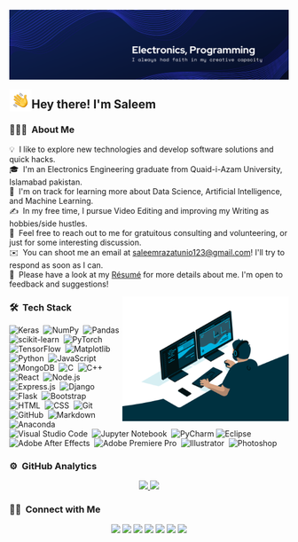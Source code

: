 ![Technology_Banner.](https://github.com/RazaSaleem/RazaSaleem/blob/main/assets/Technology_LinkedIn_Banner.png)

<img alt="Night Coding" src="./assets/Hand%20Wave.gif" width='40' align="left"/><h2>Hey there! I'm Saleem</h2>

<!-- ## 👋 &nbsp;Hey there! I'm Saleem -->

### 👨🏻‍💻 &nbsp;About Me

💡 &nbsp;I like to explore new technologies and develop software solutions and quick hacks.\
🎓 &nbsp;I'm an Electronics Engineering graduate from Quaid-i-Azam University, Islamabad pakistan.\
🌱 &nbsp;I'm on track for learning more about Data Science, Artificial Intelligence, and Machine Learning.\
✍️ &nbsp;In my free time, I pursue Video Editing and improving my Writing as hobbies/side hustles.\
💬 &nbsp;Feel free to reach out to me for gratuitous consulting and volunteering, or just for some interesting discussion.\
✉️ &nbsp;You can shoot me an email at saleemrazatunio123@gmail.com! I'll try to respond as soon as I can.\
📄 &nbsp;Please have a look at my [Résumé](https://drive.google.com/file/d/1GUKtL0MSP-oCKCTOByPThWXOl84Dwlsp/view?usp=sharing) for more details about me. I'm open to feedback and suggestions!

<img alt="Computer Programmer" src="https://github.com/RazaSaleem/RazaSaleem/blob/main/assets/computerprogrammer.gif" width='300' align="right"/>

### 🛠 &nbsp;Tech Stack

![Keras](https://img.shields.io/badge/-Keras-05122A?style=flate&logo=Keras)&nbsp;
![NumPy](https://img.shields.io/badge/-numpy-05122A?style=flat&logo=numpy)&nbsp;
![Pandas](https://img.shields.io/badge/-pandas-05122A?style=flat&logo=pandas)&nbsp;
![scikit-learn](https://img.shields.io/badge/-scikit-05122A?style=flat&logo=scikit-learn)&nbsp;
![PyTorch](https://img.shields.io/badge/-PyTorch-05122A?style=flat&logo=PyTorch)&nbsp;
![TensorFlow](https://img.shields.io/badge/-TensorFlow-05122A?style=flat&logo=TensorFlow)&nbsp;
![Matplotlib](https://img.shields.io/badge/-Matplotlib-05122A?style=flat&logo=Matplotlib)&nbsp;\
![Python](https://img.shields.io/badge/-Python-05122A?style=flat&logo=python)&nbsp;
![JavaScript](https://img.shields.io/badge/-JavaScript-05122A?style=flat&logo=javascript)&nbsp;
![MongoDB](https://img.shields.io/badge/-MongoDB-05122A?style=flat&logo=mongodb)&nbsp;
![C](https://img.shields.io/badge/-C-05122A?style=flat&logo=C&logoColor=A8B9CC)&nbsp;
![C++](https://img.shields.io/badge/-C++-05122A?style=flat&logo=C%2B%2B&logoColor=00599C)&nbsp;\
![React](https://img.shields.io/badge/-React-05122A?style=flat&logo=react)&nbsp;
![Node.js](https://img.shields.io/badge/-Node.js-05122A?style=flat&logo=node.js)&nbsp;
![Express.js](https://img.shields.io/badge/express.js-%23404d59.svg?style=flat&logo=express&logoColor=%2361DAFB)&nbsp;
![Django](https://img.shields.io/badge/-Django-05122A?style=flat&logo=django&logoColor=092E20)&nbsp;
![Flask](https://img.shields.io/badge/-Flask-05122A?style=flat&logo=flask)&nbsp;
![Bootstrap](https://img.shields.io/badge/-Bootstrap-05122A?style=flat&logo=bootstrap&logoColor=563D7C)\
![HTML](https://img.shields.io/badge/-HTML-05122A?style=flat&logo=HTML5)&nbsp;
![CSS](https://img.shields.io/badge/-CSS-05122A?style=flat&logo=CSS3&logoColor=1572B6)&nbsp;
![Git](https://img.shields.io/badge/-Git-05122A?style=flat&logo=git)&nbsp;
![GitHub](https://img.shields.io/badge/-GitHub-05122A?style=flat&logo=github)&nbsp;
![Markdown](https://img.shields.io/badge/-Markdown-05122A?style=flat&logo=markdown)\
![Anaconda](https://img.shields.io/badge/-Anaconda-05122A?style=flat&logo=anaconda)&nbsp;
![Visual Studio Code](https://img.shields.io/badge/-Visual%20Studio%20Code-05122A?style=flat&logo=visual-studio-code&logoColor=007ACC)&nbsp;
![Jupyter Notebook](https://img.shields.io/badge/-jupyter-05122A?style=flat&logo=jupyter)&nbsp;
![PyCharm](https://img.shields.io/badge/-pycharm-05122A?style=flat&logo=pycharm)
![Eclipse](https://img.shields.io/badge/-Eclipse-05122A?style=flat&logo=eclipse-ide&logoColor=2C2255)\
![Adobe After Effects](https://img.shields.io/badge/-After-05122A?style=flat&logo=Adobe%20After%20Effects)&nbsp;
![Adobe Premiere Pro](https://img.shields.io/badge/-Premiere-05122A?style=flat&logo=Adobe%20Premiere%20Pro)&nbsp;
![Illustrator](https://img.shields.io/badge/-Illustrator-05122A?style=flat&logo=adobe-illustrator)&nbsp;
![Photoshop](https://img.shields.io/badge/-Photoshop-05122A?style=flat&logo=adobe-photoshop)&nbsp;


### ⚙️ &nbsp;GitHub Analytics

<p align="center">
<a href="https://github.com/RazaSaleem">
  <img height="180em" src="https://github-readme-stats-eight-theta.vercel.app/api?username=RazaSaleem&show_icons=true&theme=algolia&include_all_commits=true&count_private=true"/>
  <img height="180em" src="https://github-readme-stats-eight-theta.vercel.app/api/top-langs/?username=RazaSaleem&layout=compact&langs_count=8&theme=algolia"/>
</a>
</p>

### 🤝🏻 &nbsp;Connect with Me

<p align="center">
<a href="https://www.adityavsingh.com"><img src="https://img.shields.io/badge/-adityavsingh.com-3423A6?style=flat&logo=Google-Chrome&logoColor=white"/></a>
<a href="https://linkedin.com/in/AVS1508"><img src="https://img.shields.io/badge/-Aditya%20Vikram%20Singh-0077B5?style=flat&logo=Linkedin&logoColor=white"/></a>
<a href="mailto:avsingh@umass.edu"><img src="https://img.shields.io/badge/-avsingh@umass.edu-D14836?style=flat&logo=Gmail&logoColor=white"/></a>
<a href="https://instagram.com/adityavs_"><img src="https://img.shields.io/badge/-@adityavs__-E4405F?style=flat&logo=Instagram&logoColor=white"/></a>
<a href="https://facebook.com/AVS1508"><img src="https://img.shields.io/badge/-@AVS1508-1877F2?style=flat&logo=Facebook&logoColor=white"/></a>
<a href="https://www.pinterest.ca/AVS1508"><img src="https://img.shields.io/badge/-@AVS1508-BD081C?style=flat&logo=Pinterest&logoColor=white"/></a>
<a href="https://www.behance.net/AVS1508"><img src="https://img.shields.io/badge/-@AVS1508-1769FF?style=flat&logo=Behance&logoColor=white"/></a>
</p>

